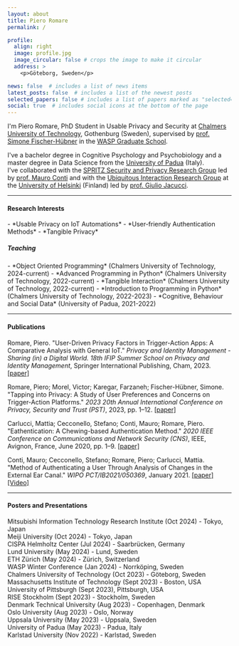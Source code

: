 ```yaml
---
layout: about
title: Piero Romare
permalink: /

profile:
  align: right
  image: profile.jpg
  image_circular: false # crops the image to make it circular
  address: >
    <p>Göteborg, Sweden</p>

news: false  # includes a list of news items
latest_posts: false  # includes a list of the newest posts
selected_papers: false # includes a list of papers marked as "selected={true}"
social: true  # includes social icons at the bottom of the page
---
```

I'm Piero Romare, PhD Student in Usable Privacy and Security at [Chalmers University of Technology](https://www.chalmers.se), Gothenburg (Sweden), supervised by [prof. Simone Fischer-Hübner](https://www.kau.se/forskare/simone-fischer-hubner) in the [WASP Graduate School](https://wasp-sweden.org).


I've a bachelor degree in Cognitive Psychology and Psychobiology and a master degree in Data Science from the [University of Padua](https://www.unipd.it/en/) (Italy).  
I've collaborated with the [SPRITZ Security and Privacy Research Group](https://spritz.math.unipd.it) led by [prof. Mauro Conti](https://www.math.unipd.it/~conti/) and with the [Ubiquitous Interaction Research Group](https://www.helsinki.fi/en/researchgroups/ubiquitous-interaction) at the [University of Helsinki](https://www.helsinki.fi/en) (Finland) led by [prof. Giulio Jacucci](https://researchportal.helsinki.fi/en/persons/giulio-jacucci).

---

<h4>Research Interests</h4>
- *Usable Privacy on IoT Automations*
- *User-friendly Authentication Methods*
- *Tangible Privacy*

<h5>Teaching</h5>
- *Object Oriented Programming* (Chalmers University of Technology, 2024-current)
- *Advanced Programming in Python* (Chalmers University of Technology, 2022-current)
- *Tangible Interaction* (Chalmers University of Technology, 2022-current)
- *Introduction to Programming in Python* (Chalmers University of Technology, 2022-2023)
- *Cognitive, Behaviour and Social Data* (University of Padua, 2021-2022)

---

<h4>Publications</h4>
<ul style="list-style-type: none; padding-left: 0;">
  <li style="margin-bottom: 1em;">
    Romare, Piero. "User-Driven Privacy Factors in Trigger-Action Apps: A Comparative Analysis with General IoT." 
    <em>Privacy and Identity Management - Sharing (in) a Digital World. 18th IFIP Summer School on Privacy and Identity Management</em>, Springer International Publishing, Cham, 2023.
    <a href="https://doi.org/10.1007/978-3-031-57978-3_16">[paper]</a>
  </li>
  <li style="margin-bottom: 1em;">
    Romare, Piero; Morel, Victor; Karegar, Farzaneh; Fischer-Hübner, Simone. 
    "Tapping into Privacy: A Study of User Preferences and Concerns on Trigger-Action Platforms." 
    <em>2023 20th Annual International Conference on Privacy, Security and Trust (PST)</em>, 2023, pp. 1–12. 
    <a href="https://doi.org/10.1109/PST58708.2023.10320180">[paper]</a>
  </li>
  <li style="margin-bottom: 1em;">
    Carlucci, Mattia; Cecconello, Stefano; Conti, Mauro; Romare, Piero. 
    "Eathentication: A Chewing-based Authentication Method." 
    <em>2020 IEEE Conference on Communications and Network Security (CNS)</em>, IEEE, Avignon, France, June 2020, pp. 1–9. 
    <a href="https://doi.org/10.1109/CNS48642.2020.9162343">[paper]</a>
  </li>
  <li style="margin-bottom: 1em;">
    Conti, Mauro; Cecconello, Stefano; Romare, Piero; Carlucci, Mattia. 
    "Method of Authenticating a User Through Analysis of Changes in the External Ear Canal." 
    <em>WIPO PCT/IB2021/050369</em>, January 2021. 
    <a href="https://patentscope.wipo.int/search/en/detail.jsf?docId=WO2021148932">[paper] </a><a href="https://pieroromare.github.io/extra">[Video]</a>
  </li>
</ul>

---

<h4>Posters and Presentations</h4>

Mitsubishi Information Technology Research Institute (Oct 2024) - Tokyo, Japan <br>
Meiji University (Oct 2024) - Tokyo, Japan <br>
CISPA Helmholtz Center (Jul 2024) - Saarbrücken, Germany<br>
Lund University (May 2024) - Lund, Sweden<br>
ETH Zürich (May 2024) - Zürich, Switzerland<br>
WASP Winter Conference (Jan 2024) - Norrköping, Sweden<br>
Chalmers University of Technology (Oct 2023) - Göteborg, Sweden<br>
Massachusetts Institute of Technology (Sept 2023) - Boston, USA<br>
University of Pittsburgh (Sept 2023), Pittsburgh, USA<br>
RISE Stockholm (Sept 2023) - Stockholm, Sweden<br>
Denmark Technical University (Aug 2023) - Copenhagen, Denmark<br>
Oslo University (Aug 2023) - Oslo, Norway<br>
Uppsala University (May 2023) - Uppsala, Sweden<br>
University of Padua (May 2023) - Padua, Italy<br>
Karlstad University (Nov 2022) - Karlstad, Sweden
